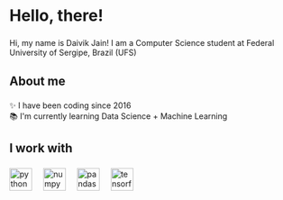 <h1 align="left">Hello, there!</h1>

###

<p align="left">Hi, my name is Daivik Jain! I am a Computer Science student at Federal University of Sergipe, Brazil (UFS)</p>

###

<h2 align="left">About me</h2>

###

<p align="left">✨ I have been coding since 2016<br>📚 I'm currently learning Data Science + Machine Learning</p>

###

<h2 align="left">I work with</h2>

###

<div align="left">
  <img src="https://img.shields.io/badge/Python-3776AB?logo=python&logoColor=white&style=for-the-badge" height="40" alt="python logo"  />
  <img width="12" />
  <img src="https://img.shields.io/badge/NumPy-013243?logo=numpy&logoColor=white&style=for-the-badge" height="40" alt="numpy logo"  />
  <img width="12" />
  <img src="https://img.shields.io/badge/pandas-150458?logo=pandas&logoColor=white&style=for-the-badge" height="40" alt="pandas logo"  />
  <img width="12" />
  <img src="https://img.shields.io/badge/TensorFlow-FF6F00?logo=tensorflow&logoColor=black&style=for-the-badge" height="40" alt="tensorflow logo"  />
</div>

###
